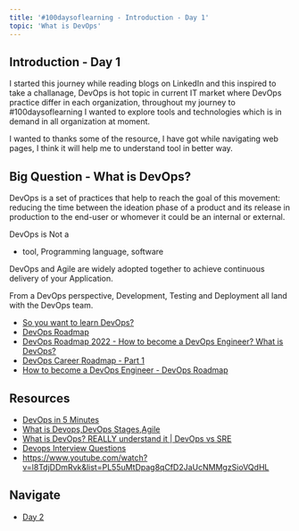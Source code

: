 ```yaml
---
title: '#100daysoflearning - Introduction - Day 1'
topic: 'What is DevOps'
---
```


## Introduction - Day 1

I started this journey while reading blogs on LinkedIn and this inspired to take a challanage, DevOps is hot topic in current IT market where DevOps practice differ in each organization, throughout my journey to #100daysoflearning I wanted to explore tools and technologies which is in demand in all organization at moment.

I wanted to thanks some of the resource, I have got while navigating web pages, I think it will help me to understand tool in better way.

## Big Question - What is DevOps?

DevOps is a set of practices that help to reach the goal of this movement: reducing the time between the ideation phase of a product and its release in production to the end-user or whomever it could be an internal or external.

DevOps is Not a

- tool, Programming language, software

DevOps and Agile are widely adopted together to achieve continuous delivery of your Application.

From a DevOps perspective, Development, Testing and Deployment all land with the DevOps team.

- [So you want to learn DevOps?](https://blog.kasten.io/devops-learning-curve)
- [DevOps Roadmap](https://roadmap.sh/devops)
- [DevOps Roadmap 2022 - How to become a DevOps Engineer? What is DevOps?](https://www.youtube.com/watch?v=9pZ2xmsSDdo)
- [DevOps Career Roadmap - Part 1](https://www.youtube.com/watch?v=KrVezx3E8OQ)
- [How to become a DevOps Engineer - DevOps Roadmap](https://www.youtube.com/watch?v=5pxbp6FyTfk)
## Resources

- [DevOps in 5 Minutes](https://www.youtube.com/watch?v=Xrgk023l4lI)
- [What is Devops,DevOps Stages,Agile](https://www.youtube.com/watch?v=5VVSh1wKOX8&list=PLBGx66SQNZ8aPsFDwb79JrS2KQBTIZo10&index=3)
- [What is DevOps? REALLY understand it | DevOps vs SRE](https://www.youtube.com/watch?v=0yWAtQ6wYNM&list=PLy7NrYWoggjwV7qC4kmgbgtFBsqkrsefG&index=1)
- [Devops Interview Questions](https://www.youtube.com/watch?v=WxjJlYFIWtI)
- https://www.youtube.com/watch?v=l8TdjDDmRvk&list=PL55uMtDpag8qCfD2JaUcNMMgzSioVQdHL
## Navigate

- [Day 2](day02.md)
